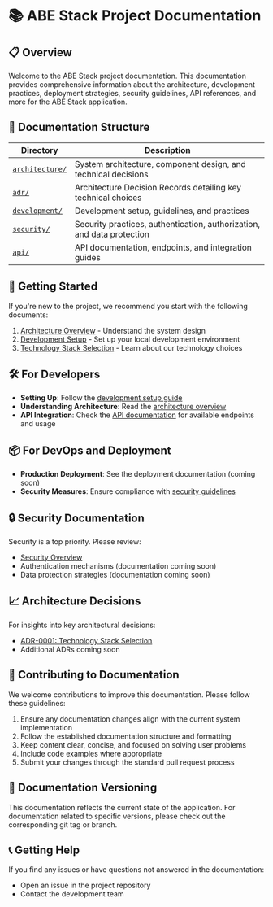 # 📚 ABE Stack Project Documentation

## 📋 Overview

Welcome to the ABE Stack project documentation. This documentation provides comprehensive information about the architecture, development practices, deployment strategies, security guidelines, API references, and more for the ABE Stack application.

## 📂 Documentation Structure

| Directory                          | Description                                                            |
| ---------------------------------- | ---------------------------------------------------------------------- |
| [`architecture/`](./architecture/) | System architecture, component design, and technical decisions         |
| [`adr/`](./adr/)                   | Architecture Decision Records detailing key technical choices          |
| [`development/`](./development/)   | Development setup, guidelines, and practices                           |
| [`security/`](./security/)         | Security practices, authentication, authorization, and data protection |
| [`api/`](./api/)                   | API documentation, endpoints, and integration guides                   |

## 🚀 Getting Started

If you're new to the project, we recommend you start with the following documents:

1. [Architecture Overview](./architecture/overview.md) - Understand the system design
2. [Development Setup](./development/setup.md) - Set up your local development environment
3. [Technology Stack Selection](./adr/0001-tech-stack-selection.md) - Learn about our technology choices

## 🛠️ For Developers

- **Setting Up**: Follow the [development setup guide](./development/setup.md)
- **Understanding Architecture**: Read the [architecture overview](./architecture/overview.md)
- **API Integration**: Check the [API documentation](./api/overview.md) for available endpoints and usage

## 📦 For DevOps and Deployment

- **Production Deployment**: See the deployment documentation (coming soon)
- **Security Measures**: Ensure compliance with [security guidelines](./security/overview.md)

## 🔒 Security Documentation

Security is a top priority. Please review:

- [Security Overview](./security/overview.md)
- Authentication mechanisms (documentation coming soon)
- Data protection strategies (documentation coming soon)

## 📈 Architecture Decisions

For insights into key architectural decisions:

- [ADR-0001: Technology Stack Selection](./adr/0001-tech-stack-selection.md)
- Additional ADRs coming soon

## 📝 Contributing to Documentation

We welcome contributions to improve this documentation. Please follow these guidelines:

1. Ensure any documentation changes align with the current system implementation
2. Follow the established documentation structure and formatting
3. Keep content clear, concise, and focused on solving user problems
4. Include code examples where appropriate
5. Submit your changes through the standard pull request process

## 🔄 Documentation Versioning

This documentation reflects the current state of the application. For documentation related to specific versions, please check out the corresponding git tag or branch.

## 📞 Getting Help

If you find any issues or have questions not answered in the documentation:

- Open an issue in the project repository
- Contact the development team
